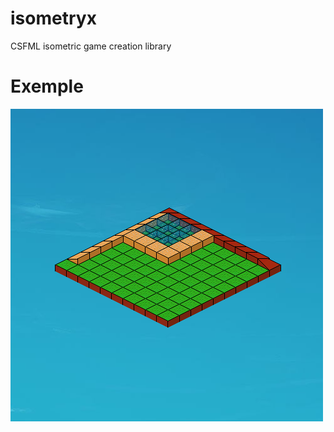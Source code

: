 # isometryx
CSFML isometric game creation library

# Exemple
![alt text](https://raw.githubusercontent.com/nwmqpa/isometryx/master/2018-03-10-191903_1920x1080_scrot.png)

